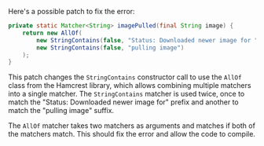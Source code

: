 Here's a possible patch to fix the error:
```java
private static Matcher<String> imagePulled(final String image) {
    return new AllOf(
        new StringContains(false, "Status: Downloaded newer image for " + image),
        new StringContains(false, "pulling image")
    );
}
```
This patch changes the `StringContains` constructor call to use the `AllOf` class from the Hamcrest library, which allows combining multiple matchers into a single matcher. The `StringContains` matcher is used twice, once to match the "Status: Downloaded newer image for" prefix and another to match the "pulling image" suffix.

The `AllOf` matcher takes two matchers as arguments and matches if both of the matchers match. This should fix the error and allow the code to compile.